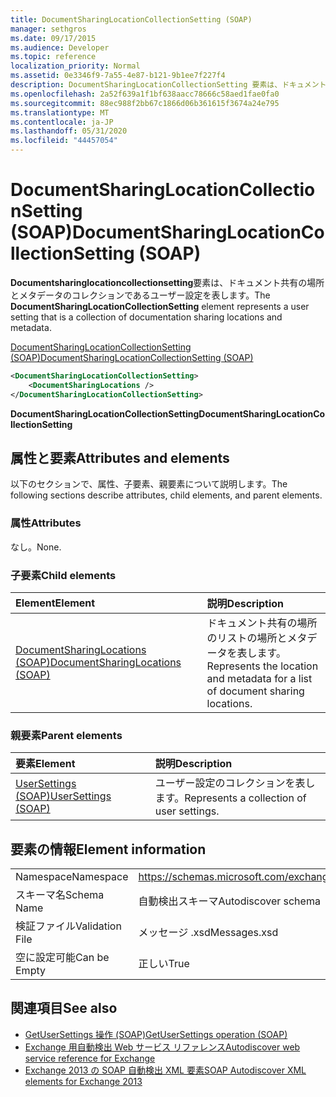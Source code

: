 ```yaml
---
title: DocumentSharingLocationCollectionSetting (SOAP)
manager: sethgros
ms.date: 09/17/2015
ms.audience: Developer
ms.topic: reference
localization_priority: Normal
ms.assetid: 0e3346f9-7a55-4e87-b121-9b1ee7f227f4
description: DocumentSharingLocationCollectionSetting 要素は、ドキュメント共有の場所とメタデータのコレクションであるユーザー設定を表します。
ms.openlocfilehash: 2a52f639a1f1bf638aacc78666c58aed1fae0fa0
ms.sourcegitcommit: 88ec988f2bb67c1866d06b361615f3674a24e795
ms.translationtype: MT
ms.contentlocale: ja-JP
ms.lasthandoff: 05/31/2020
ms.locfileid: "44457054"
---
```

# <a name="documentsharinglocationcollectionsetting-soap"></a><span data-ttu-id="51091-103">DocumentSharingLocationCollectionSetting (SOAP)</span><span class="sxs-lookup"><span data-stu-id="51091-103">DocumentSharingLocationCollectionSetting (SOAP)</span></span>

<span data-ttu-id="51091-104">**Documentsharinglocationcollectionsetting**要素は、ドキュメント共有の場所とメタデータのコレクションであるユーザー設定を表します。</span><span class="sxs-lookup"><span data-stu-id="51091-104">The **DocumentSharingLocationCollectionSetting** element represents a user setting that is a collection of documentation sharing locations and metadata.</span></span> 
  
[<span data-ttu-id="51091-105">DocumentSharingLocationCollectionSetting (SOAP)</span><span class="sxs-lookup"><span data-stu-id="51091-105">DocumentSharingLocationCollectionSetting (SOAP)</span></span>](documentsharinglocationcollectionsetting-soap.md)
  
```XML
<DocumentSharingLocationCollectionSetting>
    <DocumentSharingLocations />
</DocumentSharingLocationCollectionSetting>
```

 <span data-ttu-id="51091-106">**DocumentSharingLocationCollectionSetting**</span><span class="sxs-lookup"><span data-stu-id="51091-106">**DocumentSharingLocationCollectionSetting**</span></span>
## <a name="attributes-and-elements"></a><span data-ttu-id="51091-107">属性と要素</span><span class="sxs-lookup"><span data-stu-id="51091-107">Attributes and elements</span></span>

<span data-ttu-id="51091-108">以下のセクションで、属性、子要素、親要素について説明します。</span><span class="sxs-lookup"><span data-stu-id="51091-108">The following sections describe attributes, child elements, and parent elements.</span></span>
  
### <a name="attributes"></a><span data-ttu-id="51091-109">属性</span><span class="sxs-lookup"><span data-stu-id="51091-109">Attributes</span></span>

<span data-ttu-id="51091-110">なし。</span><span class="sxs-lookup"><span data-stu-id="51091-110">None.</span></span>
  
### <a name="child-elements"></a><span data-ttu-id="51091-111">子要素</span><span class="sxs-lookup"><span data-stu-id="51091-111">Child elements</span></span>

|<span data-ttu-id="51091-112">**Element**</span><span class="sxs-lookup"><span data-stu-id="51091-112">**Element**</span></span>|<span data-ttu-id="51091-113">**説明**</span><span class="sxs-lookup"><span data-stu-id="51091-113">**Description**</span></span>|
|:-----|:-----|
|[<span data-ttu-id="51091-114">DocumentSharingLocations (SOAP)</span><span class="sxs-lookup"><span data-stu-id="51091-114">DocumentSharingLocations (SOAP)</span></span>](documentsharinglocations-soap.md) <br/> |<span data-ttu-id="51091-115">ドキュメント共有の場所のリストの場所とメタデータを表します。</span><span class="sxs-lookup"><span data-stu-id="51091-115">Represents the location and metadata for a list of document sharing locations.</span></span>  <br/> |
   
### <a name="parent-elements"></a><span data-ttu-id="51091-116">親要素</span><span class="sxs-lookup"><span data-stu-id="51091-116">Parent elements</span></span>

|<span data-ttu-id="51091-117">**要素**</span><span class="sxs-lookup"><span data-stu-id="51091-117">**Element**</span></span>|<span data-ttu-id="51091-118">**説明**</span><span class="sxs-lookup"><span data-stu-id="51091-118">**Description**</span></span>|
|:-----|:-----|
|[<span data-ttu-id="51091-119">UserSettings (SOAP)</span><span class="sxs-lookup"><span data-stu-id="51091-119">UserSettings (SOAP)</span></span>](usersettings-soap.md) <br/> |<span data-ttu-id="51091-120">ユーザー設定のコレクションを表します。</span><span class="sxs-lookup"><span data-stu-id="51091-120">Represents a collection of user settings.</span></span>  <br/> |
   
## <a name="element-information"></a><span data-ttu-id="51091-121">要素の情報</span><span class="sxs-lookup"><span data-stu-id="51091-121">Element information</span></span>

|||
|:-----|:-----|
|<span data-ttu-id="51091-122">Namespace</span><span class="sxs-lookup"><span data-stu-id="51091-122">Namespace</span></span>  <br/> |https://schemas.microsoft.com/exchange/2010/Autodiscover  <br/> |
|<span data-ttu-id="51091-123">スキーマ名</span><span class="sxs-lookup"><span data-stu-id="51091-123">Schema Name</span></span>  <br/> |<span data-ttu-id="51091-124">自動検出スキーマ</span><span class="sxs-lookup"><span data-stu-id="51091-124">Autodiscover schema</span></span>  <br/> |
|<span data-ttu-id="51091-125">検証ファイル</span><span class="sxs-lookup"><span data-stu-id="51091-125">Validation File</span></span>  <br/> |<span data-ttu-id="51091-126">メッセージ .xsd</span><span class="sxs-lookup"><span data-stu-id="51091-126">Messages.xsd</span></span>  <br/> |
|<span data-ttu-id="51091-127">空に設定可能</span><span class="sxs-lookup"><span data-stu-id="51091-127">Can be Empty</span></span>  <br/> |<span data-ttu-id="51091-128">正しい</span><span class="sxs-lookup"><span data-stu-id="51091-128">True</span></span>  <br/> |
   
## <a name="see-also"></a><span data-ttu-id="51091-129">関連項目</span><span class="sxs-lookup"><span data-stu-id="51091-129">See also</span></span>

- [<span data-ttu-id="51091-130">GetUserSettings 操作 (SOAP)</span><span class="sxs-lookup"><span data-stu-id="51091-130">GetUserSettings operation (SOAP)</span></span>](getusersettings-operation-soap.md)
- [<span data-ttu-id="51091-131">Exchange 用自動検出 Web サービス リファレンス</span><span class="sxs-lookup"><span data-stu-id="51091-131">Autodiscover web service reference for Exchange</span></span>](autodiscover-web-service-reference-for-exchange.md)
- [<span data-ttu-id="51091-132">Exchange 2013 の SOAP 自動検出 XML 要素</span><span class="sxs-lookup"><span data-stu-id="51091-132">SOAP Autodiscover XML elements for Exchange 2013</span></span>](soap-autodiscover-xml-elements-for-exchange-2013.md)

